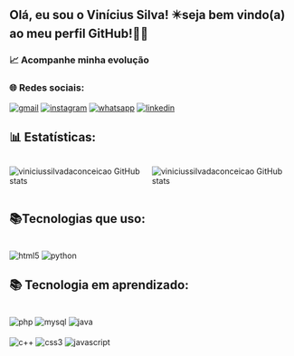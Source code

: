
## Olá, eu sou o Vinícius Silva! ✴️seja bem vindo(a) ao meu perfil GitHub!🖐🏾
### 📈 Acompanhe minha evolução
### 🌐 Redes sociais:
[![gmail](https://img.shields.io/badge/Gmail-D14836?style=for-the-badge&logo=gmail&logoColor=white)](mailto:viniscdeza@gmail.com)
[![instagram](https://img.shields.io/badge/Instagram-E4405F?style=for-the-badge&logo=instagram&logoColor=white)](https://www.instagram.com/vinici_silv?igsh=eTUxYm81bmJqMDN5&utm_source=qr)
[![whatsapp](https://img.shields.io/badge/WhatsApp-25D366?style=for-the-badge&logo=whatsapp&logoColor=white)](Https://wa.me/5522992240688)
[![linkedin](https://img.shields.io/badge/LinkedIn-0077B5?style=for-the-badge&logo=linkedin&logoColor=white)](https://www.linkedin.com/in/vinicius-silva-sc)
## 📊 Estatísticas:
<div style="display: flex; justify-content: space-around;">

![ viniciussilvadaconceicao GitHub stats](https://github-readme-stats.vercel.app/api?username=viniciussilvadaconceicao&show_icons=true&theme=dracula )

![ viniciussilvadaconceicao GitHub stats](https://github-readme-stats.vercel.app/api/top-langs/?username=viniciussilvadaconceicao&theme=blue-green)

</div>

## 📚Tecnologias que uso:

<div style="display: inline_block"><br/>
<img align="center"alt="html5"src="https://img.shields.io/badge/HTML5-E34F26?style=for-the-badge&logo=html5&logoColor=white"/>
<img align="center"alt="python"src="https://img.shields.io/badge/Python-14354C?style=for-the-badge&logo=python&logoColor=white"/>
</div>

## 📚 Tecnologia em aprendizado:
<div style="display: inline_block"><br/>
<img align="center"alt="php"src="https://img.shields.io/badge/PHP-777BB4?style=for-the-badge&logo=php&logoColor=white"/>
<img align="center"alt="mysql"src="https://img.shields.io/badge/MySQL-00000F?style=for-the-badge&logo=mysql&logoColor=white"/>
<img align="center"alt="java"src="https://img.shields.io/badge/Java-ED8B00?style=for-the-badge&logo=openjdk&logoColor=white"/>
</div>

<div style="display: inline_block"><br/>
<img align="center"alt="c++"src="https://img.shields.io/badge/C%2B%2B-00599C?style=for-the-badge&logo=c%2B%2B&logoColor=white"/>
<img align="center"alt="css3"src="https://img.shields.io/badge/CSS3-1572B6?style=for-the-badge&logo=css3&logoColor=white"/>
<img align="center"alt="javascript"src="https://img.shields.io/badge/JavaScript-F7DF1E?style=for-the-badge&logo=javascript&logoColor=black"/>
</div>
